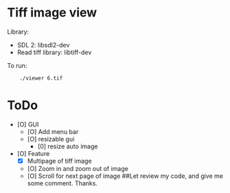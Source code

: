 Tiff image view
===============
Library:

* SDL 2: libsdl2-dev
* Read tiff library: libtiff-dev

To run:
```
    ./viewer 6.tif
```
ToDo
====
- [O] GUI
	- [O] Add menu bar
	- [O] resizable gui
        - [0] resize auto image
- [O] Feature
	- [x] Multipage of tiff image
	- [O] Zoom in and zoom out of image
	- [O] Scroll for next page of image
##Let review my code, and give me some comment. Thanks.
